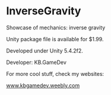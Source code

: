 # InverseGravity

Showcase of mechanics: inverse gravity

Unity package file is available for $1.99.

Developed under Unity 5.4.2f2.

Developer: KB.GameDev

For more cool stuff, check my websites:

www.kbgamedev.weebly.com
